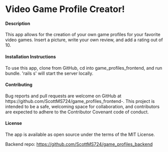 <h1>Video Game Profile Creator!</h1>

<h4>Description</h4>
This app allows for the creation of your own game profiles for your favorite video games. Insert a picture, write your own review, and add a rating out of 10.

<h4>Installation Instructions</h4>
To use this app, clone from GitHub, cd into game_profiles_frontend, and run bundle. 'rails s' will start the server locally.

<h4>Contributing</h4>
Bug reports and pull requests are welcome on GitHub at https://github.com/ScottMS724/game_profiles_frontend-. This project is intended to be a safe, welcoming space for collaboration, and contributors are expected to adhere to the Contributor Covenant code of conduct.

<h4>License</h4>
The app is available as open source under the terms of the MIT License.



Backend repo: https://github.com/ScottMS724/game_profiles_backend